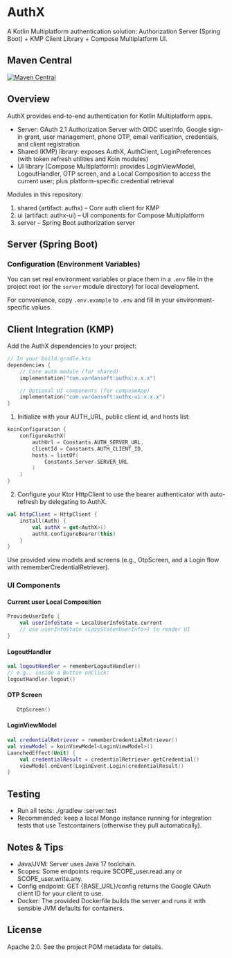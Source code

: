 # AuthX

A Kotlin Multiplatform authentication solution: Authorization Server (Spring Boot) + KMP Client Library + Compose Multiplatform UI.

## Maven Central

[![Maven Central](https://maven-badges.sml.io/maven-central/com.vardansoft/authx/badge.svg)](https://search.maven.org/artifact/com.vardansoft/authx)

## Overview

AuthX provides end-to-end authentication for Kotlin Multiplatform apps.
- Server: OAuth 2.1 Authorization Server with OIDC userinfo, Google sign-in grant, user management, phone OTP, email verification, credentials, and client registration
- Shared (KMP) library: exposes AuthX, AuthClient, LoginPreferences (with token refresh utilities and Koin modules)
- UI library (Compose Multiplatform): provides LoginViewModel, LogoutHandler, OTP screen, and a Local Composition to access the current user; plus platform-specific credential retrieval

Modules in this repository:
1. shared (artifact: authx) – Core auth client for KMP
2. ui (artifact: authx-ui) – UI components for Compose Multiplatform
3. server – Spring Boot authorization server

## Server (Spring Boot)

### Configuration (Environment Variables)
You can set real environment variables or place them in a `.env` file in the project root (or the `server` module directory) for local development.

For convenience, copy `.env.example` to `.env` and fill in your environment-specific values.

## Client Integration (KMP)
Add the AuthX dependencies to your project:

```kotlin
// In your build.gradle.kts
dependencies {
    // Core auth module (for shared)
    implementation("com.vardansoft:authx:x.x.x")

    // Optional UI components (for composeApp)
    implementation("com.vardansoft:authx-ui:x.x.x")
}
```

1) Initialize with your AUTH_URL, public client id, and hosts list:
```kotlin
koinConfiguration {
    configureAuthX(
        authUrl = Constants.AUTH_SERVER_URL,
        clientId = Constants.AUTH_CLIENT_ID,
        hosts = listOf(
            Constants.Server.SERVER_URL
        )
    )
}

```

2) Configure your Ktor HttpClient to use the bearer authenticator with auto-refresh by delegating to AuthX.

```kotlin
val httpClient = HttpClient {
    install(Auth) {
        val authX = get<AuthX>()
        authX.configureBearer(this)
    }
}
```

Use provided view models and screens (e.g., OtpScreen, and a Login flow with rememberCredentialRetriever).

### UI Components

#### Current user Local Composition
```kotlin
ProvideUserInfo {
    val userInfoState = LocalUserInfoState.current
    // use userInfoState (LazyState<UserInfo>) to render UI
}
```

#### LogoutHandler
```kotlin
val logoutHandler = rememberLogoutHandler()
// e.g., inside a Button onClick:
logoutHandler.logout()
```

#### OTP Screen
```kotlin
   OtpScreen()
```

#### LoginViewModel
```kotlin
val credentialRetriever = rememberCredentialRetriever()
val viewModel = koinViewModel<LoginViewModel>()
LaunchedEffect(Unit) {
    val credentialResult = credentialRetriever.getCredential()
    viewModel.onEvent(LoginEvent.Login(credentialResult))
}
```

## Testing
- Run all tests: ./gradlew :server:test
- Recommended: keep a local Mongo instance running for integration tests that use Testcontainers (otherwise they pull automatically).

## Notes & Tips
- Java/JVM: Server uses Java 17 toolchain.
- Scopes: Some endpoints require SCOPE_user.read.any or SCOPE_user.write.any.
- Config endpoint: GET {BASE_URL}/config returns the Google OAuth client ID for your client to use.
- Docker: The provided Dockerfile builds the server and runs it with sensible JVM defaults for containers.

## License
Apache 2.0. See the project POM metadata for details.
